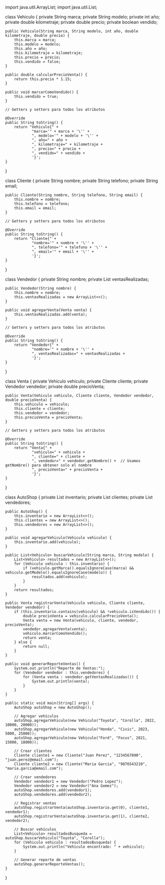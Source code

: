import java.util.ArrayList;
import java.util.List;

class Vehiculo {
    private String marca;
    private String modelo;
    private int año;
    private double kilometraje;
    private double precio;
    private boolean vendido;

    public Vehiculo(String marca, String modelo, int año, double kilometraje, double precio) {
        this.marca = marca;
        this.modelo = modelo;
        this.año = año;
        this.kilometraje = kilometraje;
        this.precio = precio;
        this.vendido = false;
    }

    public double calcularPrecioVenta() {
        return this.precio * 1.15;
    }

    public void marcarComoVendido() {
        this.vendido = true;
    }

    // Getters y setters para todos los atributos

    @Override
    public String toString() {
        return "Vehiculo{" +
                "marca='" + marca + '\'' +
                ", modelo='" + modelo + '\'' +
                ", año=" + año +
                ", kilometraje=" + kilometraje +
                ", precio=" + precio +
                ", vendido=" + vendido +
                '}';
    }
}

class Cliente {
    private String nombre;
    private String telefono;
    private String email;

    public Cliente(String nombre, String telefono, String email) {
        this.nombre = nombre;
        this.telefono = telefono;
        this.email = email;
    }

    // Getters y setters para todos los atributos

    @Override
    public String toString() {
        return "Cliente{" +
                "nombre='" + nombre + '\'' +
                ", telefono='" + telefono + '\'' +
                ", email='" + email + '\'' +
                '}';
    }
}

class Vendedor {
    private String nombre;
    private List<Venta> ventasRealizadas;

    public Vendedor(String nombre) {
        this.nombre = nombre;
        this.ventasRealizadas = new ArrayList<>();
    }

    public void agregarVenta(Venta venta) {
        this.ventasRealizadas.add(venta);
    }

    // Getters y setters para todos los atributos

    @Override
    public String toString() {
        return "Vendedor{" +
                "nombre='" + nombre + '\'' +
                ", ventasRealizadas=" + ventasRealizadas +
                '}';
    }
}

class Venta {
    private Vehiculo vehiculo;
    private Cliente cliente;
    private Vendedor vendedor;
    private double precioVenta;

    public Venta(Vehiculo vehiculo, Cliente cliente, Vendedor vendedor, double precioVenta) {
        this.vehiculo = vehiculo;
        this.cliente = cliente;
        this.vendedor = vendedor;
        this.precioVenta = precioVenta;
    }

    // Getters y setters para todos los atributos

    @Override
    public String toString() {
        return "Venta{" +
                "vehiculo=" + vehiculo +
                ", cliente=" + cliente +
                ", vendedor=" + vendedor.getNombre() +  // Usamos getNombre() para obtener solo el nombre
                ", precioVenta=" + precioVenta +
                '}';
    }
}

class AutoShop {
    private List<Vehiculo> inventario;
    private List<Cliente> clientes;
    private List<Vendedor> vendedores;

    public AutoShop() {
        this.inventario = new ArrayList<>();
        this.clientes = new ArrayList<>();
        this.vendedores = new ArrayList<>();
    }

    public void agregarVehiculo(Vehiculo vehiculo) {
        this.inventario.add(vehiculo);
    }

    public List<Vehiculo> buscarVehiculo(String marca, String modelo) {
        List<Vehiculo> resultados = new ArrayList<>();
        for (Vehiculo vehiculo : this.inventario) {
            if (vehiculo.getMarca().equalsIgnoreCase(marca) && vehiculo.getModelo().equalsIgnoreCase(modelo)) {
                resultados.add(vehiculo);
            }
        }
        return resultados;
    }

    public Venta registrarVenta(Vehiculo vehiculo, Cliente cliente, Vendedor vendedor) {
        if (this.inventario.contains(vehiculo) && !vehiculo.isVendido()) {
            double precioVenta = vehiculo.calcularPrecioVenta();
            Venta venta = new Venta(vehiculo, cliente, vendedor, precioVenta);
            vendedor.agregarVenta(venta);
            vehiculo.marcarComoVendido();
            return venta;
        } else {
            return null;
        }
    }

    public void generarReporteVentas() {
        System.out.println("Reporte de Ventas:");
        for (Vendedor vendedor : this.vendedores) {
            for (Venta venta : vendedor.getVentasRealizadas()) {
                System.out.println(venta);
            }
        }
    }

    public static void main(String[] args) {
        AutoShop autoShop = new AutoShop();

        // Agregar vehículos
        autoShop.agregarVehiculo(new Vehiculo("Toyota", "Corolla", 2022, 10000, 20000));
        autoShop.agregarVehiculo(new Vehiculo("Honda", "Civic", 2023, 5000, 25000));
        autoShop.agregarVehiculo(new Vehiculo("Ford", "Focus", 2021, 15000, 18000));

        // Crear clientes
        Cliente cliente1 = new Cliente("Juan Perez", "1234567890", "juan.perez@email.com");
        Cliente cliente2 = new Cliente("Maria Garcia", "9876543210", "maria.garcia@email.com");

        // Crear vendedores
        Vendedor vendedor1 = new Vendedor("Pedro Lopez");
        Vendedor vendedor2 = new Vendedor("Ana Gomez");
        autoShop.vendedores.add(vendedor1);
        autoShop.vendedores.add(vendedor2);

        // Registrar ventas
        autoShop.registrarVenta(autoShop.inventario.get(0), cliente1, vendedor1);
        autoShop.registrarVenta(autoShop.inventario.get(1), cliente2, vendedor2);

        // Buscar vehículos
        List<Vehiculo> resultadosBusqueda = autoShop.buscarVehiculo("Toyota", "Corolla");
        for (Vehiculo vehiculo : resultadosBusqueda) {
            System.out.println("Vehículo encontrado: " + vehiculo);
        }

        // Generar reporte de ventas
        autoShop.generarReporteVentas();
    }
}
